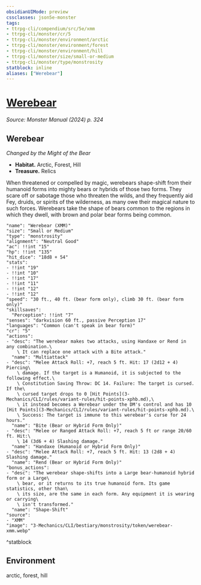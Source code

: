 ```yaml
---
obsidianUIMode: preview
cssclasses: json5e-monster
tags:
- ttrpg-cli/compendium/src/5e/xmm
- ttrpg-cli/monster/cr/5
- ttrpg-cli/monster/environment/arctic
- ttrpg-cli/monster/environment/forest
- ttrpg-cli/monster/environment/hill
- ttrpg-cli/monster/size/small-or-medium
- ttrpg-cli/monster/type/monstrosity
statblock: inline
aliases: ["Werebear"]
---
```

# [Werebear](3-Mechanics\CLI\bestiary\monstrosity/werebear-xmm.md)
*Source: Monster Manual (2024) p. 324*  

## Werebear

*Changed by the Might of the Bear*

- **Habitat.** Arctic, Forest, Hill  
- **Treasure.** Relics  

When threatened or compelled by magic, werebears shape-shift from their humanoid forms into mighty bears or hybrids of those two forms. They scare off or sabotage those who threaten the wilds, and they frequently aid Fey, druids, or spirits of the wilderness, as many owe their magical nature to such forces. Werebears take the shape of bears common to the regions in which they dwell, with brown and polar bear forms being common.

```statblock
"name": "Werebear (XMM)"
"size": "Small or Medium"
"type": "monstrosity"
"alignment": "Neutral Good"
"ac": !!int "15"
"hp": !!int "135"
"hit_dice": "18d8 + 54"
"stats":
- !!int "19"
- !!int "10"
- !!int "17"
- !!int "11"
- !!int "12"
- !!int "12"
"speed": "30 ft., 40 ft. (bear form only), climb 30 ft. (bear form only)"
"skillsaves":
  "Perception": !!int "7"
"senses": "darkvision 60 ft., passive Perception 17"
"languages": "Common (can't speak in bear form)"
"cr": "5"
"actions":
- "desc": "The werebear makes two attacks, using Handaxe or Rend in any combination.\
    \ It can replace one attack with a Bite attack."
  "name": "Multiattack"
- "desc": "Melee Attack Roll: +7, reach 5 ft. Hit: 17 (2d12 + 4) Piercing\
    \ damage. If the target is a Humanoid, it is subjected to the following effect.\
    \ Constitution Saving Throw: DC 14. Failure: The target is cursed. If the\
    \ cursed target drops to 0 [Hit Points](3-Mechanics/CLI/rules/variant-rules/hit-points-xphb.md),\
    \ it instead becomes a Werebear under the DM's control and has 10 [Hit Points](3-Mechanics/CLI/rules/variant-rules/hit-points-xphb.md).\
    \ Success: The target is immune to this werebear's curse for 24 hours."
  "name": "Bite (Bear or Hybrid Form Only)"
- "desc": "Melee or Ranged Attack Roll: +7, reach 5 ft or range 20/60 ft. Hit:\
    \ 14 (3d6 + 4) Slashing damage."
  "name": "Handaxe (Humanoid or Hybrid Form Only)"
- "desc": "Melee Attack Roll: +7, reach 5 ft. Hit: 13 (2d8 + 4) Slashing damage."
  "name": "Rend (Bear or Hybrid Form Only)"
"bonus_actions":
- "desc": "The werebear shape-shifts into a Large bear-humanoid hybrid form or a Large\
    \ bear, or it returns to its true humanoid form. Its game statistics, other than\
    \ its size, are the same in each form. Any equipment it is wearing or carrying\
    \ isn't transformed."
  "name": "Shape-Shift"
"source":
- "XMM"
"image": "3-Mechanics/CLI/bestiary/monstrosity/token/werebear-xmm.webp"
```
^statblock

## Environment

arctic, forest, hill
